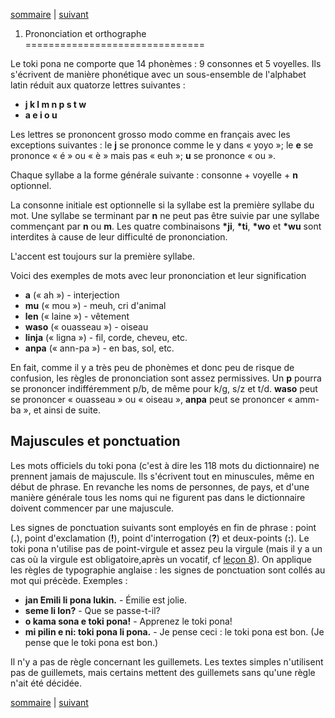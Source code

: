 [sommaire](lecons.md) | [suivant](lecon02.md)

1. Prononciation et orthographe
===============================

Le toki pona ne comporte que 14 phonèmes : 9 consonnes et 5 voyelles.
Ils s'écrivent de manière phonétique avec un sous-ensemble de l'alphabet
latin réduit aux quatorze lettres suivantes :

-   **j k l m n p s t w**
-   **a e i o u**

Les lettres se prononcent grosso modo comme en français avec les
exceptions suivantes : le **j** se prononce comme le y dans « yoyo »; le
**e** se prononce « é » ou « è » mais pas « euh »; **u** se prononce
« ou ».

Chaque syllabe a la forme générale suivante : consonne + voyelle + **n**
optionnel.

La consonne initiale est optionnelle si la syllabe est la première
syllabe du mot. Une syllabe se terminant par **n** ne peut pas être
suivie par une syllabe commençant par **n** ou **m**. Les quatre
combinaisons **\*ji**, **\*ti**, **\*wo** et **\*wu** sont interdites à
cause de leur difficulté de prononciation.

L'accent est toujours sur la première syllabe.

Voici des exemples de mots avec leur prononciation et leur signification

-   **a** (« ah ») - interjection
-   **mu** (« mou ») - meuh, cri d'animal
-   **len** (« laine ») - vêtement
-   **waso** (« ouasseau ») - oiseau
-   **linja** (« ligna ») - fil, corde, cheveu, etc.
-   **anpa** (« ann-pa ») - en bas, sol, etc.

En fait, comme il y a très peu de phonèmes et donc peu de risque de
confusion, les règles de prononciation sont assez permissives. Un **p**
pourra se prononcer indifféremment p/b, de même pour k/g, s/z et t/d.
**waso** peut se prononcer « ouasseau » ou « oiseau », **anpa** peut se
prononcer « amm-ba », et ainsi de suite.

Majuscules et ponctuation
-------------------------

Les mots officiels du toki pona (c'est à dire les 118 mots du
dictionnaire) ne prennent jamais de majuscule. Ils s'écrivent tout en
minuscules, même en début de phrase. En revanche les noms de personnes,
de pays, et d'une manière générale tous les noms qui ne figurent pas
dans le dictionnaire doivent commencer par une majuscule.

Les signes de ponctuation suivants sont employés en fin de phrase :
point (**.**), point d'exclamation (**!**), point d'interrogation
(**?**) et deux-points (**:**). Le toki pona n'utilise pas de
point-virgule et assez peu la virgule (mais il y a un cas où la virgule
est obligatoire,après un vocatif, cf [leçon 8](lecon08.md)). On
applique les règles de typographie anglaise : les signes de ponctuation
sont collés au mot qui précède. Exemples :

-   **jan Emili li pona lukin.** - Émilie est jolie.
-   **seme li lon?** - Que se passe-t-il?
-   **o kama sona e toki pona!** - Apprenez le toki pona!
-   **mi pilin e ni: toki pona li pona.** - Je pense ceci : le toki pona
    est bon. (Je pense que le toki pona est bon.)

Il n'y a pas de règle concernant les guillemets. Les textes simples
n'utilisent pas de guillemets, mais certains mettent des guillemets sans
qu'une règle n'ait été décidée.

[sommaire](lecons.md) | [suivant](lecon02.md)
